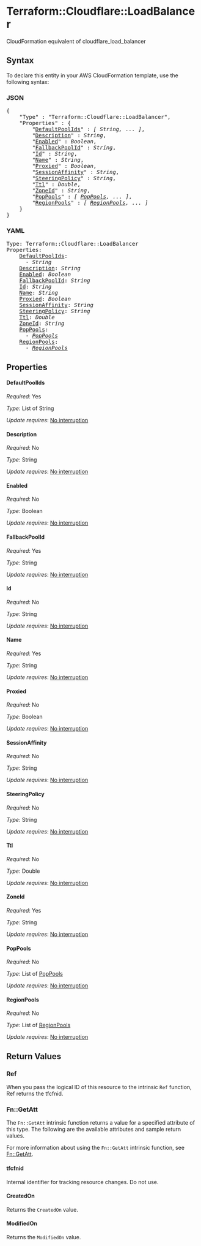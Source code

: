 # Terraform::Cloudflare::LoadBalancer

CloudFormation equivalent of cloudflare_load_balancer

## Syntax

To declare this entity in your AWS CloudFormation template, use the following syntax:

### JSON

<pre>
{
    "Type" : "Terraform::Cloudflare::LoadBalancer",
    "Properties" : {
        "<a href="#defaultpoolids" title="DefaultPoolIds">DefaultPoolIds</a>" : <i>[ String, ... ]</i>,
        "<a href="#description" title="Description">Description</a>" : <i>String</i>,
        "<a href="#enabled" title="Enabled">Enabled</a>" : <i>Boolean</i>,
        "<a href="#fallbackpoolid" title="FallbackPoolId">FallbackPoolId</a>" : <i>String</i>,
        "<a href="#id" title="Id">Id</a>" : <i>String</i>,
        "<a href="#name" title="Name">Name</a>" : <i>String</i>,
        "<a href="#proxied" title="Proxied">Proxied</a>" : <i>Boolean</i>,
        "<a href="#sessionaffinity" title="SessionAffinity">SessionAffinity</a>" : <i>String</i>,
        "<a href="#steeringpolicy" title="SteeringPolicy">SteeringPolicy</a>" : <i>String</i>,
        "<a href="#ttl" title="Ttl">Ttl</a>" : <i>Double</i>,
        "<a href="#zoneid" title="ZoneId">ZoneId</a>" : <i>String</i>,
        "<a href="#poppools" title="PopPools">PopPools</a>" : <i>[ <a href="poppools.md">PopPools</a>, ... ]</i>,
        "<a href="#regionpools" title="RegionPools">RegionPools</a>" : <i>[ <a href="regionpools.md">RegionPools</a>, ... ]</i>
    }
}
</pre>

### YAML

<pre>
Type: Terraform::Cloudflare::LoadBalancer
Properties:
    <a href="#defaultpoolids" title="DefaultPoolIds">DefaultPoolIds</a>: <i>
      - String</i>
    <a href="#description" title="Description">Description</a>: <i>String</i>
    <a href="#enabled" title="Enabled">Enabled</a>: <i>Boolean</i>
    <a href="#fallbackpoolid" title="FallbackPoolId">FallbackPoolId</a>: <i>String</i>
    <a href="#id" title="Id">Id</a>: <i>String</i>
    <a href="#name" title="Name">Name</a>: <i>String</i>
    <a href="#proxied" title="Proxied">Proxied</a>: <i>Boolean</i>
    <a href="#sessionaffinity" title="SessionAffinity">SessionAffinity</a>: <i>String</i>
    <a href="#steeringpolicy" title="SteeringPolicy">SteeringPolicy</a>: <i>String</i>
    <a href="#ttl" title="Ttl">Ttl</a>: <i>Double</i>
    <a href="#zoneid" title="ZoneId">ZoneId</a>: <i>String</i>
    <a href="#poppools" title="PopPools">PopPools</a>: <i>
      - <a href="poppools.md">PopPools</a></i>
    <a href="#regionpools" title="RegionPools">RegionPools</a>: <i>
      - <a href="regionpools.md">RegionPools</a></i>
</pre>

## Properties

#### DefaultPoolIds

_Required_: Yes

_Type_: List of String

_Update requires_: [No interruption](https://docs.aws.amazon.com/AWSCloudFormation/latest/UserGuide/using-cfn-updating-stacks-update-behaviors.html#update-no-interrupt)

#### Description

_Required_: No

_Type_: String

_Update requires_: [No interruption](https://docs.aws.amazon.com/AWSCloudFormation/latest/UserGuide/using-cfn-updating-stacks-update-behaviors.html#update-no-interrupt)

#### Enabled

_Required_: No

_Type_: Boolean

_Update requires_: [No interruption](https://docs.aws.amazon.com/AWSCloudFormation/latest/UserGuide/using-cfn-updating-stacks-update-behaviors.html#update-no-interrupt)

#### FallbackPoolId

_Required_: Yes

_Type_: String

_Update requires_: [No interruption](https://docs.aws.amazon.com/AWSCloudFormation/latest/UserGuide/using-cfn-updating-stacks-update-behaviors.html#update-no-interrupt)

#### Id

_Required_: No

_Type_: String

_Update requires_: [No interruption](https://docs.aws.amazon.com/AWSCloudFormation/latest/UserGuide/using-cfn-updating-stacks-update-behaviors.html#update-no-interrupt)

#### Name

_Required_: Yes

_Type_: String

_Update requires_: [No interruption](https://docs.aws.amazon.com/AWSCloudFormation/latest/UserGuide/using-cfn-updating-stacks-update-behaviors.html#update-no-interrupt)

#### Proxied

_Required_: No

_Type_: Boolean

_Update requires_: [No interruption](https://docs.aws.amazon.com/AWSCloudFormation/latest/UserGuide/using-cfn-updating-stacks-update-behaviors.html#update-no-interrupt)

#### SessionAffinity

_Required_: No

_Type_: String

_Update requires_: [No interruption](https://docs.aws.amazon.com/AWSCloudFormation/latest/UserGuide/using-cfn-updating-stacks-update-behaviors.html#update-no-interrupt)

#### SteeringPolicy

_Required_: No

_Type_: String

_Update requires_: [No interruption](https://docs.aws.amazon.com/AWSCloudFormation/latest/UserGuide/using-cfn-updating-stacks-update-behaviors.html#update-no-interrupt)

#### Ttl

_Required_: No

_Type_: Double

_Update requires_: [No interruption](https://docs.aws.amazon.com/AWSCloudFormation/latest/UserGuide/using-cfn-updating-stacks-update-behaviors.html#update-no-interrupt)

#### ZoneId

_Required_: Yes

_Type_: String

_Update requires_: [No interruption](https://docs.aws.amazon.com/AWSCloudFormation/latest/UserGuide/using-cfn-updating-stacks-update-behaviors.html#update-no-interrupt)

#### PopPools

_Required_: No

_Type_: List of <a href="poppools.md">PopPools</a>

_Update requires_: [No interruption](https://docs.aws.amazon.com/AWSCloudFormation/latest/UserGuide/using-cfn-updating-stacks-update-behaviors.html#update-no-interrupt)

#### RegionPools

_Required_: No

_Type_: List of <a href="regionpools.md">RegionPools</a>

_Update requires_: [No interruption](https://docs.aws.amazon.com/AWSCloudFormation/latest/UserGuide/using-cfn-updating-stacks-update-behaviors.html#update-no-interrupt)

## Return Values

### Ref

When you pass the logical ID of this resource to the intrinsic `Ref` function, Ref returns the tfcfnid.

### Fn::GetAtt

The `Fn::GetAtt` intrinsic function returns a value for a specified attribute of this type. The following are the available attributes and sample return values.

For more information about using the `Fn::GetAtt` intrinsic function, see [Fn::GetAtt](https://docs.aws.amazon.com/AWSCloudFormation/latest/UserGuide/intrinsic-function-reference-getatt.html).

#### tfcfnid

Internal identifier for tracking resource changes. Do not use.

#### CreatedOn

Returns the <code>CreatedOn</code> value.

#### ModifiedOn

Returns the <code>ModifiedOn</code> value.

